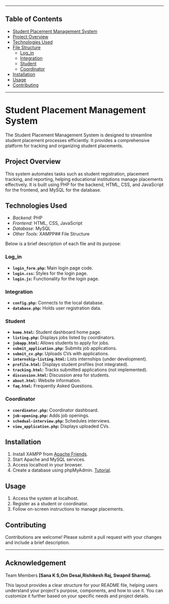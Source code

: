 
---

## Table of Contents
- [Student Placement Management System](#student-placement-management-system)
- [Project Overview](#project-overview)
- [Technologies Used](#technologies-used)
- [File Structure](#file-structure)
  - [Log_in](#log_in)
  - [Integration](#integration)
  - [Student](#student)
  - [Coordinator](#coordinator)
- [Installation](#installation)
- [Usage](#usage)
- [Contributing](#contributing)

---
# Student Placement Management System

The Student Placement Management System is designed to streamline student placement processes efficiently. It provides a comprehensive platform for tracking and organizing student placements.
## Project Overview

This system automates tasks such as student registration, placement tracking, and reporting, helping educational institutions manage placements effectively. It is built using PHP for the backend, HTML, CSS, and JavaScript for the frontend, and MySQL for the database.

## Technologies Used

- *Backend:* PHP
- *Frontend:* HTML, CSS, JavaScript
- *Database:* MySQL
- *Other Tools:* XAMPP## File Structure

Below is a brief description of each file and its purpose:

### Log_in
- **`login_form.php`:** Main login page code.
- **`login.css`:** Styles for the login page.
- **`login.js`:** Functionality for the login page.

### Integration
- **`config.php`:** Connects to the local database.
- **`database.php`:** Holds user registration data.

### Student
- **`home.html`:** Student dashboard home page.
- **`listing.php`:** Displays jobs listed by coordinators.
- **`jobapp.html`:** Allows students to apply for jobs.
- **`submit_application.php`:** Submits job applications.
- **`submit_cv.php`:** Uploads CVs with applications.
- **`internship-listing.html`:** Lists internships (under development).
- **`profile.html`:** Displays student profiles (not integrated).
- **`tracking.html`:** Tracks submitted applications (not implemented).
- **`discussion.html`:** Discussion area for students.
- **`about.html`:** Website information.
- **`faq.html`:** Frequently Asked Questions.

### Coordinator
- **`coordinator.php`:** Coordinator dashboard.
- **`job-opening.php`:** Adds job openings.
- **`schedual-interview.php`:** Schedules interviews.
- **`view_application.php`:** Displays uploaded CVs.
## Installation

1. Install XAMPP from [Apache Friends](https://www.apachefriends.org/).
2. Start Apache and MySQL services.
3. Access localhost in your browser.
4. Create a database using phpMyAdmin. [Tutorial](https://youtu.be/co-xyHRdHRg?si=153f68Ak-3igAwcS).
## Usage

1. Access the system at localhost.
2. Register as a student or coordinator.
3. Follow on-screen instructions to manage placements.
## Contributing

Contributions are welcome! Please submit a pull request with your changes and include a brief description.

---
## Acknowledgement

Team Members **[Sana K S,Om Desai,Rishikesh Raj, Swapnil Sharma].**

This layout provides a clear structure for your README file, helping users understand your project's purpose, components, and how to use it. You can customize it further based on your specific needs and project details.
